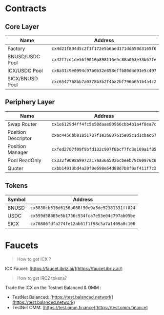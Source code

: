 # Contracts

## Core Layer

| Name | Address |
|------------------------|----------------------------------------------|
| Factory                | `cx4d21f894d5c2f1f172e5b6aed171dd650d3165f6` |
| BNUSD/USDC Pool        | `cx42f7cd1de56f9010a898116e5c88a063e33b67fe` |
| ICX/USDC Pool          | `cx6a31c9e0994c97b0b32e858effb80d4d91e5c497` |
| SICX/BNUSD Pool        | `cxc6547768bb7a0378b3b2f4ba2bf796b651b4a4c2` |


## Periphery Layer

| Name | Address |
|------------------------|----------------------------------------------|
| Swap Router            | `cx1e6129d4ff4fc5e58daae80966cbb4b1a4f8ea7c` |
| Position Descriptor    | `cx0c4456bb81851737f1e26007615e05c1d1cbac67` |
| Position Manager       | `cxfed2707f09f9bfd132c907f8bcf7fc3a109a1f85` |
| Pool ReadOnly          | `cx332f9698a9972317aa36a5026cbeeb79c00976c0` |
| Quoter                 | `cxbb14913bd4a20f0e698e64d88d7b8f0af411f7c2` |


## Tokens

| Symbol | Address |
|--------|----------------------------------------------|
| BNUSD  | `cx5838cb516d6156a060f90e9a3de92381331ff024` |
| USDC   | `cx599d58885e5b1736c934fca7e53e04c797ab05be` |
| SICX   | `cx70806fdfa274fe12ab61f1f98c5a7a1409a0c108` |


# Faucets

> How to get ICX ?

ICX Faucet: [https://faucet.ibriz.ai/](https://faucet.ibriz.ai/)

> How to get IRC2 tokens? 

Trade the ICX on the Testnet Balanced & OMM : 

- TestNet Balanced: [https://test.balanced.network](https://test.balanced.network)
- TestNet OMM: [https://test.omm.finance](https://test.omm.finance)